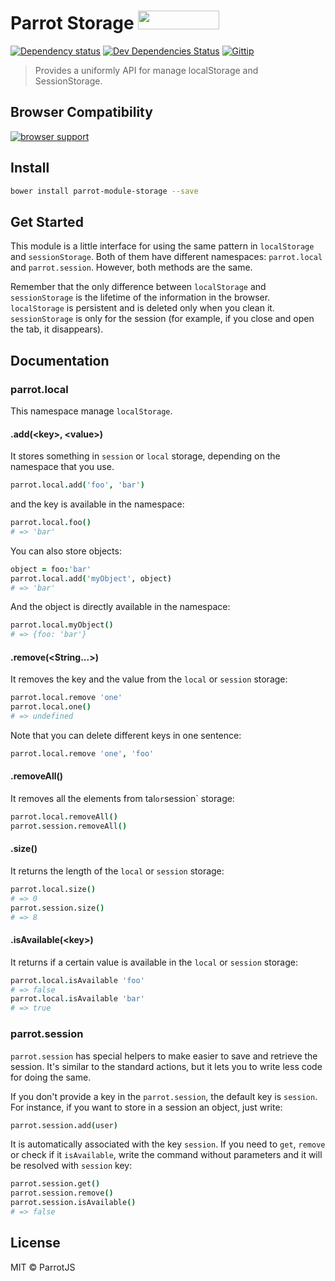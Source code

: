 # Parrot Storage <a href="http://bower.io/search/?q=parrot-module-storage"><img src="http://benschwarz.github.io/bower-badges/badge@2x.png" width="130" height="30"></a>

[![Dependency status](http://img.shields.io/david/parrotjs/Parrotjs.svg?style=flat)](https://david-dm.org/parrotjs/Parrotjs)
[![Dev Dependencies Status](http://img.shields.io/david/dev/parrotjs/Parrotjs.svg?style=flat)](https://david-dm.org/parrotjs/Parrotjs#info=devDependencies)
[![Gittip](http://img.shields.io/gittip/Kikobeats.svg?style=flat)](https://www.gittip.com/Kikobeats/)

> Provides a uniformly API for manage localStorage and SessionStorage.

## Browser Compatibility

[![browser support](https://ci.testling.com/parrotjs/parrot-module-storage.png)
](https://ci.testling.com/parrotjs/parrot-module-storage)

## Install

```bash
bower install parrot-module-storage --save
```

## Get Started

This module is a little interface for using the same pattern in `localStorage` and `sessionStorage`. Both of them have different namespaces: `parrot.local` and `parrot.session`. However, both methods are the same.

Remember that the only difference between `localStorage` and `sessionStorage` is the lifetime of the information in the browser. `localStorage` is persistent and is deleted only when you clean it. `sessionStorage` is only for the session (for example, if you close and open the tab, it disappears).

## Documentation

### parrot.local

This namespace manage `localStorage`.

#### .add(&lt;key&gt;, &lt;value&gt;)

It stores something in `session` or `local` storage, depending on the namespace that you use.

```coffee
parrot.local.add('foo', 'bar')
```

and the key is available in the namespace:

```coffee
parrot.local.foo()
# => 'bar'
```

You can also store objects:

```coffee
object = foo:'bar'
parrot.local.add('myObject', object)
# => 'bar'
```

And the object is directly available in the namespace:

```coffee
parrot.local.myObject()
# => {foo: 'bar'}
```

#### .remove(&lt;String...&gt;)

It removes the key and the value from the `local` or `session` storage:

```coffee
parrot.local.remove 'one'
parrot.local.one()
# => undefined
```

Note that you can delete different keys in one sentence:

```coffee
parrot.local.remove 'one', 'foo'
```

#### .removeAll()

It removes all the elements from tal` or `session` storage:

```coffee
parrot.local.removeAll()
parrot.session.removeAll()
```

#### .size()

It returns the length of the `local` or `session` storage:

```coffee
parrot.local.size()
# => 0
parrot.session.size()
# => 8
```

#### .isAvailable(&lt;key&gt;)

It returns if a certain value is available in the `local` or `session` storage:

```coffee
parrot.local.isAvailable 'foo'
# => false
parrot.local.isAvailable 'bar'
# => true
```

### parrot.session

`parrot.session` has special helpers to make easier to save and retrieve the session. It's similar to the standard actions, but it lets you to write less code for doing the same.

If you don't provide a key in the `parrot.session`, the default key is `session`. For instance, if you want to store in a session an object, just write:

```coffee
parrot.session.add(user)
```

It is automatically associated with the key `session`. If you need to `get`, `remove` or check if it `isAvailable`, write the command without parameters and it will be resolved with `session` key:

```coffee
parrot.session.get()
parrot.session.remove()
parrot.session.isAvailable()
# => false
```

## License

MIT © ParrotJS
